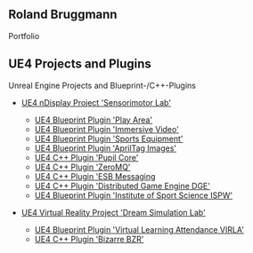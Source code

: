 ## Roland Bruggmann

Portfolio

## UE4 Projects and Plugins

Unreal Engine Projects and Blueprint-/C++-Plugins

* [UE4 nDisplay Project 'Sensorimotor Lab'](SensorimotorLab)
  * [UE4 Blueprint Plugin 'Play Area'](PlayArea)
  * [UE4 Blueprint Plugin 'Immersive Video'](ImmersiveVideo)
  * [UE4 Blueprint Plugin 'Sports Equipment'](SportsEquipment)
  * [UE4 Blueprint Plugin 'AprilTag Images'](AprilTagImages)
  * [UE4 C++ Plugin 'Pupil Core'](Pupil)
  * [UE4 C++ Plugin 'ZeroMQ'](ZeroMQ)
  * [UE4 C++ Plugin 'ESB Messaging](ESBMessaging)
  * [UE4 C++ Plugin 'Distributed Game Engine DGE'](DGE)
  * [UE4 Blueprint Plugin 'Institute of Sport Science ISPW'](ISPW)

* [UE4 Virtual Reality Project 'Dream Simulation Lab'](DreamSimLab)
  * [UE4 Blueprint Plugin 'Virtual Learning Attendance VIRLA'](VIRLA)
  * [UE4 C++ Plugin 'Bizarre BZR'](BZR)
